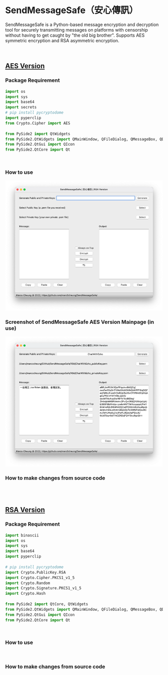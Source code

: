 # SendMessageSafe（安心傳訊）
SendMessageSafe is a Python-based message encryption and decryption tool for securely transmitting messages on platforms with censorship without having to get caught by "the old big brother". Supports AES symmetric encryption and RSA asymmetric encryption.

<br>

## [AES Version](https://github.com/marc0cheung/SendMessageSafe/tree/main/AES)

### Package Requirement
```python
import os
import sys
import base64
import secrets
# pip install pycryptodome
import pyperclip
from Crypto.Cipher import AES

from PySide2 import QtWidgets
from PySide2.QtWidgets import QMainWindow, QFileDialog, QMessageBox, QDialog
from PySide2.QtGui import QIcon
from PySide2.QtCore import Qt
```

<br>

### How to use

<img src="https://github.com/marc0cheung/SendMessageSafe/raw/main/README.assets/SMS-AES-Mainpage-2.png" alt="SMS-AES-Mainpage-2" width="700px">

### Screenshot of SendMessageSafe AES Version Mainpage (in use)

<img src="https://github.com/marc0cheung/SendMessageSafe/raw/main/README.assets/SMS-AES-Mainpage.png" alt="SMS-AES-Mainpage" width="700px">

<br>

### How to make changes from source code

<br><br>

## [RSA Version](https://github.com/marc0cheung/SendMessageSafe/tree/main/RSA)

### Package Requirement
```python
import binascii
import os
import sys
import base64
import pyperclip

# pip install pycryptodome
import Crypto.PublicKey.RSA
import Crypto.Cipher.PKCS1_v1_5
import Crypto.Random
import Crypto.Signature.PKCS1_v1_5
import Crypto.Hash

from PySide2 import QtCore, QtWidgets
from PySide2.QtWidgets import QMainWindow, QFileDialog, QMessageBox, QDialog
from PySide2.QtGui import QIcon
from PySide2.QtCore import Qt
```

<br>

### How to use



<br>

### How to make changes from source code

<br>
<br>
